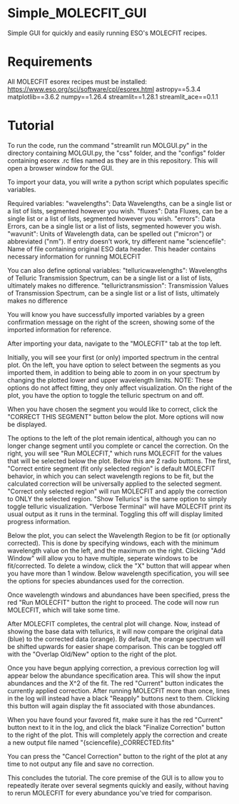 # Simple_MOLECFIT_GUI
Simple GUI for quickly and easily running ESO's MOLECFIT recipes. 

# Requirements
All MOLECFIT esorex recipes must be installed: https://www.eso.org/sci/software/cpl/esorex.html
astropy==5.3.4
matplotlib==3.6.2
numpy==1.26.4
streamlit==1.28.1
streamlit_ace==0.1.1

# Tutorial
To run the code, run the command "streamlit run MOLGUI.py" in the directory containing MOLGUI.py, the "css" folder, and the "configs" folder containing esorex .rc files named as they are in this repository. This will open a browser window for the GUI.

To import your data, you will write a python script which populates specific variables.

Required variables:
"wavelengths": Data Wavelengths, can be a single list or a list of lists, segmented however you wish.
"fluxes": Data Fluxes, can be a single list or a list of lists, segmented however you wish.
"errors": Data Errors, can be a single list or a list of lists, segmented however you wish.
"wavunit": Units of Wavelength data, can be spelled out ("micron") or abbreviated ("nm"). If entry doesn't work, try different name
"sciencefile": Name of file containing original ESO data header. This header contains necessary information for running MOLECFIT

You can also define optional variables:
"telluricwavelengths": Wavelengths of Telluric Transmission Spectrum, can be a single list or a list of lists, ultimately makes no difference.
"tellurictransmission": Transmission Values of Transmission Spectrum, can be a single list or a list of lists, ultimately makes no difference

You will know you have successfully imported variables by a green confirmation message on the right of the screen, showing some of the imported information for reference.

After importing your data, navigate to the "MOLECFIT" tab at the top left.

Initially, you will see your first (or only) imported spectrum in the central plot. On the left, you have option to select between the segments as you imported them, in addition to being able to zoom in on your spectrum by changing the plotted lower and upper wavelength limits. NOTE: These options do not affect fitting, they only affect visualization. On the right of the plot, you have the option to toggle the telluric spectrum on and off.

When you have chosen the segment you would like to correct, click the "CORRECT THIS SEGMENT" button below the plot. More options will now be displayed.

The options to the left of the plot remain identical, although you can no longer change segment until you complete or cancel the correction. 
On the right, you will see "Run MOLECFIT," which runs MOLECFIT for the values that will be selected below the plot. 
Below this are 2 radio buttons. 
The first, "Correct entire segment (fit only selected region" is default MOLECFIT behavior, in which you can select wavelength regions to be fit, but the calculated correction will be universally applied to the selected segment. 
"Correct only selected region" will run MOLECFIT and apply the correction to ONLY the selected region. 
"Show Tellurics" is the same option to simply toggle telluric visualization. 
"Verbose Terminal" will have MOLECFIT print its usual output as it runs in the terminal. Toggling this off will display limited progress information.

Below the plot, you can select the Wavelength Region to be fit (or optionally corrected). This is done by specifying windows, each with the minimum wavelength value on the left, and the maximum on the right. 
Clicking "Add Window" will allow you to have multiple, seperate windows to be fit/corrected.
To delete a window, click the "X" button that will appear when you have more than 1 window.
Below wavelength specification, you will see the options for species abundances used for the correction.

Once wavelength windows and abundances have been specified, press the red "Run MOLECFIT" button the right to proceed. The code will now run MOLECFIT, which will take some time.

After MOLECFIT completes, the central plot will change. Now, instead of showing the base data with tellurics, it will now compare the original data (blue) to the corrected data (orange). By default, the orange spectrum will be shifted upwards for easier shape comparison. This can be toggled off with the "Overlap Old/New" option to the right of the plot.

Once you have begun applying correction, a previous correction log will appear below the abundance specification area. This will show the input abundances and the X^2 of the fit. The red "Current" button indicates the currently applied correction. After running MOLECFIT more than once, lines in the log will instead have a black "Reapply" buttons next to them. Clicking this button will again display the fit associated with those abundances.

When you have found your favored fit, make sure it has the red "Current" button next to it in the log, and click the black "Finalize Correction" button to the right of the plot. This will completely apply the correction and create a new output file named "{sciencefile}_CORRECTED.fits"

You can press the "Cancel Correction" button to the right of the plot at any time to not output any file and save no correction. 

This concludes the tutorial. The core premise of the GUI is to allow you to repeatedly iterate over several segments quickly and easily, without having to rerun MOLECFIT for every abundance you've tried for comparison. 
